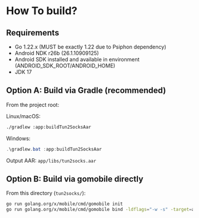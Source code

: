 # How To build?

## Requirements

- Go 1.22.x (MUST be exactly 1.22 due to Psiphon dependency)
- Android NDK r26b (26.1.10909125)
- Android SDK installed and available in environment (ANDROID_SDK_ROOT/ANDROID_HOME)
- JDK 17

## Option A: Build via Gradle (recommended)

From the project root:

Linux/macOS:
```bash
./gradlew :app:buildTun2SocksAar
```

Windows:
```powershell
.\gradlew.bat :app:buildTun2SocksAar
```

Output AAR: `app/libs/tun2socks.aar`

## Option B: Build via gomobile directly

From this directory (`tun2socks/`):
```sh
go run golang.org/x/mobile/cmd/gomobile init
go run golang.org/x/mobile/cmd/gomobile bind -ldflags="-w -s" -target=android -androidapi=23 -o=tun2socks.aar .
```
